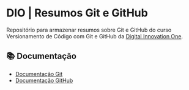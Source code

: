 
# DIO | Resumos Git e GitHub

Repositório para armazenar resumos sobre Git e GitHub do curso Versionamento de Código com Git e GitHub da [Digital Innovation One](https://www.dio.me).

## 📚 Documentação

- [Documentação Git](https://git-scmd.com/doc)
- [Documentação GitHub](https://docs.github.com/)